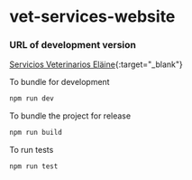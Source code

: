 # vet-services-website

### URL of development version

[Servicios Veterinarios Eläine](https://svelaine-cloudrun-dev-lbcqooyyqa-wl.a.run.app){:target="\_blank"}

To bundle for development

```sh
npm run dev
```

To bundle the project for release

```sh
npm run build
```

To run tests

```sh
npm run test
```
